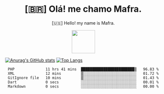 
<!--Titulo-->           
<h1 align="center">
 [🇧🇷] Olá! me chamo Mafra.
</h1>
<p align="center">
 [🇺🇸] Hello! my name is Mafra.
</p>
<p align="center">
<img src="https://media3.giphy.com/media/hu9xj9UtxpoY3oytsh/giphy.gif?cid=ecf05e47xx6fyhk8nnij7i7v1wr8yoij8jabs4xuww5k8apm&rid=giphy.gif&ct=s" width="75" height="75"/>
</p>

<!--<pre>
    
</pre>-->

[![Anurag's GitHub stats](https://github-readme-stats.vercel.app/api?username=MafraLP&show_icons=true&theme=dracula)](https://github.com/anuraghazra/github-readme-stats)
[![Top Langs](https://github-readme-stats.vercel.app/api/top-langs/?username=anuraghazra&layout=compact&theme=dracula)](https://github.com/anuraghazra/github-readme-stats)

<div align="center">
<!--START_SECTION:waka-->

```text
PHP              11 hrs 41 mins  ████████████████████████▒   96.83 %
XML              12 mins         ▒░░░░░░░░░░░░░░░░░░░░░░░░   01.72 %
GitIgnore file   10 mins         ▒░░░░░░░░░░░░░░░░░░░░░░░░   01.43 %
Dart             0 secs          ░░░░░░░░░░░░░░░░░░░░░░░░░   00.01 %
Markdown         0 secs          ░░░░░░░░░░░░░░░░░░░░░░░░░   00.00 %
```

<!--END_SECTION:waka-->



